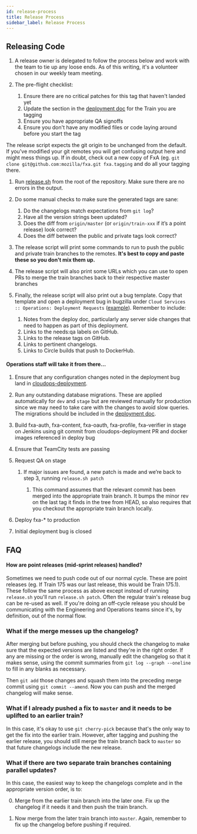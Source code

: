 ```yaml
---
id: release-process
title: Release Process
sidebar_label: Release Process
---
```


## Releasing Code

1. A release owner is delegated to follow the process below and work with the team to tie up any loose ends.  As of this writing, it's a volunteer chosen in our weekly team meeting.

1. The pre-flight checklist:

    1. Ensure there are no critical patches for this tag that haven't landed yet
    1. Update the section in the [deployment doc][deployment-doc] for the Train you are tagging
    1. Ensure you have appropriate QA signoffs
    1. Ensure you don't have any modified files or code laying around before you start the tag

The release script expects the git origin to be unchanged from the default.  If you've modified your git remotes you will get confusing output here and might mess things up.  If in doubt, check out a new copy of FxA (eg. `git clone git@github.com:mozilla/fxa.git fxa.tagging` and do all your tagging there.

1. Run [release.sh][release.sh] from the root of the repository.  Make sure there are no errors in the output.

1. Do some manual checks to make sure the generated tags are sane:

    1. Do the changelogs match expectations from `git log`?
    1. Have all the version strings been updated?
    1. Does the diff from `origin/master` (or `origin/train-xxx` if it’s a point release) look correct?
    1. Does the diff between the public and private tags look correct?

1. The release script will print some commands to run to push the public and private train branches to the remotes.  **It's best to copy and paste these so you don't mix them up.**

1. The release script will also print some URLs which you can use to open PRs to merge the train branches back to their respective master branches

1. Finally, the release script will also print out a bug template.  Copy that template and open a deployment bug in bugzilla under `Cloud Services :: Operations: Deployment Requests` ([example][example-deployment-bug]). Remember to include:

    1. Notes from the deploy doc, particularly any server side changes that
       need to happen as part of this deployment.
    1. Links to the needs:qa labels on GitHub.
    1. Links to the release tags on GitHub.
    1. Links to pertinent changelogs.
    1. Links to Circle builds that push to DockerHub.

#### Operations staff will take it from there…
1. Ensure that any configuration changes noted in the deployment bug land in [cloudops-deployment][cloudops-deployment].

1. Run any outstanding database migrations.  These are applied automatically for `dev` and `stage` but are reviewed manually for production since we may need to take care with the changes to avoid slow queries.  The migrations should be included in the [deployment doc][deployment-doc].

1. Build fxa-auth, fxa-content, fxa-oauth, fxa-profile, fxa-verifier in stage on Jenkins using git commit from cloudops-deployment PR and docker images referenced in deploy bug

1. Ensure that TeamCity tests are passing

1. Request QA on stage

    1. If major issues are found, a new patch is made and we’re back to step 3, running `release.sh patch`

        1. This command assumes that the relevant commit has been merged into the appropriate train branch. It bumps the minor rev on the last tag it finds in the tree from HEAD, so also requires that you checkout the appropriate train branch locally.

1. Deploy fxa-* to production

1. Initial deployment bug is closed

## FAQ

#### How are point releases (mid-sprint releases) handled?
Sometimes we need to push code out of our normal cycle.  These are point releases (eg. If Train 175 was our last release, this would be Train 175.1).  These follow the same process as above except instead of running `release.sh` you'll run `release.sh patch`.  Often the regular train's release bug can be re-used as well.  If you're doing an off-cycle release you should be communicating with the Engineering and Operations teams since it's, by definition, out of the normal flow.

### What if the merge messes up the changelog?

After merging but before pushing, you should check the changelog to make sure
that the expected versions are listed and they're in the right order.
If any are missing or the order is wrong, manually edit the changelog
so that it makes sense, using the commit summaries from `git log --graph --oneline`
to fill in any blanks as necessary.

Then `git add` those changes and squash them into the preceding merge commit
using `git commit --amend`. Now you can push and the merged changelog will make sense.

### What if I already pushed a fix to `master` and it needs to be uplifted to an earlier train?

In this case, it's okay to use `git cherry-pick` because that's the only way to get the fix
into the earlier train. However, after tagging and pushing the earlier release,
you should still merge the train branch back to `master` so that future changelogs include the new release.

### What if there are two separate train branches containing parallel updates?

In this case, the easiest way to keep the changelogs complete
and in the appropriate version order, is to:

0. Merge from the earlier train branch into the later one.
   Fix up the changelog if it needs it and then push the train branch.

0. Now merge from the later train branch into `master`.
   Again, remember to fix up the changelog before pushing
   if required.



[cloudops-deployment]: https://github.com/mozilla-services/cloudops-deployment/tree/master/projects/fxa
[deployment-doc]: https://docs.google.com/document/d/1lc5T1ZvQZlhXY6j1l_VMeQT9rs1mN7yYIcHbRPR2IbQ/edit
[example-deployment-bug]: https://bugzilla.mozilla.org/show_bug.cgi?id=1575233
[release.sh]: https://github.com/mozilla/fxa/blob/master/release.sh
